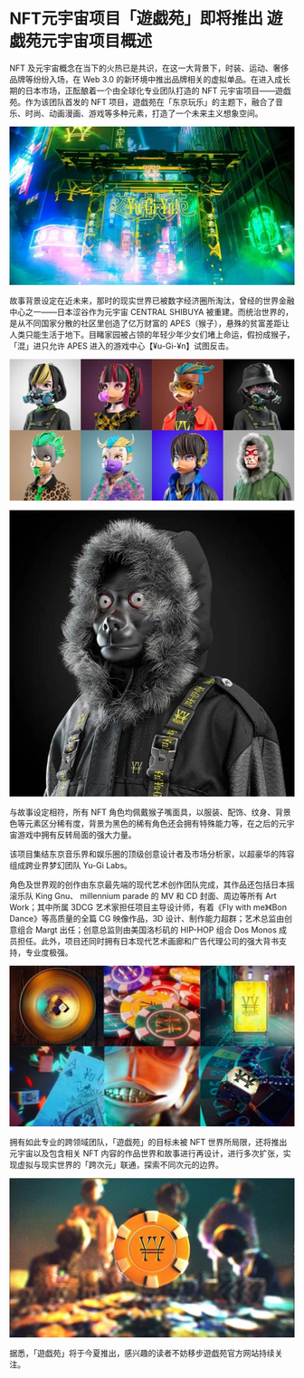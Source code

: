 # NFT元宇宙项目「遊戯苑」即将推出 遊戯苑元宇宙项目概述


NFT 及元宇宙概念在当下的火热已是共识，在这一大背景下，时装、运动、奢侈品牌等纷纷入场，在 Web 3.0 的新环境中推出品牌相关的虚拟单品。在进入成长期的日本市场，正酝酿着一个由全球化专业团队打造的 NFT 元宇宙项目——遊戯苑。作为该团队首发的 NFT 项目，遊戯苑在「东京玩乐」的主题下，融合了音乐、时尚、动画漫画、游戏等多种元素，打造了一个未来主义想象空间。

![配图](643698521470.jpg)


故事背景设定在近未来，那时的现实世界已被数字经济圈所淘汰，曾经的世界金融中心之一——日本涩谷作为元宇宙 CENTRAL SHIBUYA 被重建。而统治世界的，是从不同国家分散的社区里创造了亿万财富的 APES（猴子），悬殊的贫富差距让人类只能生活于地下。目睹家园被占领的年轻少年少女们堵上命运，假扮成猴子，「混」进只允许 APES 进入的游戏中心【¥u-Gi-¥n】试图反击。

![配图](64365541236980.jpg)

![配图](6456541258745560.jpg)

与故事设定相符，所有 NFT 角色均佩戴猴子嘴面具，以服装、配饰、纹身、背景色等元素区分稀有度，背景为黑色的稀有角色还会拥有特殊能力等，在之后的元宇宙游戏中拥有反转局面的强大力量。


该项目集结东京音乐界和娱乐圈的顶级创意设计者及市场分析家，以超豪华的阵容组成跨业界梦幻团队 Yu-Gi Labs。

角色及世界观的创作由东京最先端的现代艺术创作团队完成，其作品还包括日本摇滚乐队 King Gnu、 millennium parade 的 MV 和 CD 封面、周边等所有 Art Work；其中所属 3DCG 艺术家担任项目主导设计师，有着《Fly with me》《Bon Dance》等高质量的全篇 CG 映像作品，3D 设计、制作能力超群；艺术总监由创意组合 Margt 出任；创意总监则由美国洛杉矶的 HIP-HOP 组合 Dos Monos 成员担任。此外，项目还同时拥有日本现代艺术画廊和广告代理公司的强大背书支持，专业度极强。

![配图](6369856321445640.jpg)


拥有如此专业的跨领域团队，「遊戯苑」的目标未被 NFT 世界所局限，还将推出元宇宙以及包含相关 NFT 内容的作品世界和故事进行再设计，进行多次扩张，实现虚拟与现实世界的「跨次元」联通，探索不同次元的边界。

![配图](674589632140.jpg)

据悉，「遊戯苑」将于今夏推出，感兴趣的读者不妨移步遊戯苑官方网站持续关注。
